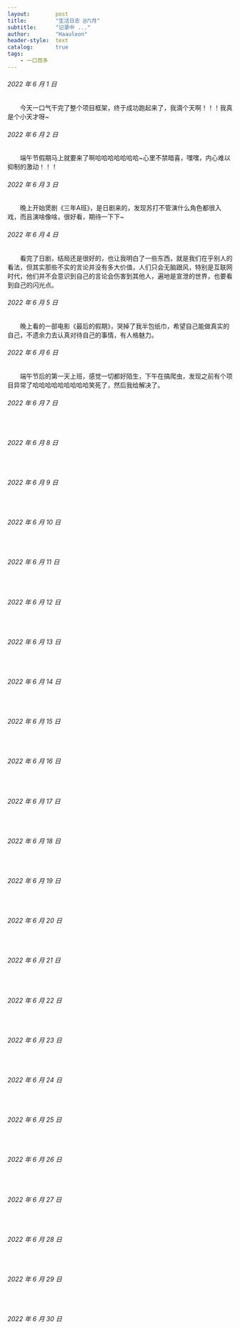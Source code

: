 ```yaml
---
layout:        post
title:         "生活日志 @六月"
subtitle:      "记录中 ..."
author:        "Haauleon"
header-style:  text
catalog:       true
tags:
    - 一口西多
---
```


###### 2022 年 6 月 1 日
&emsp;&emsp;今天一口气干完了整个项目框架，终于成功跑起来了，我滴个天啊！！！我真是个小天才呀~

###### 2022 年 6 月 2 日
&emsp;&emsp;端午节假期马上就要来了啊哈哈哈哈哈哈哈~心里不禁暗喜，嘿嘿，内心难以抑制的激动！！！

###### 2022 年 6 月 3 日
&emsp;&emsp;晚上开始煲剧《三年A班》，是日剧来的，发现苏打不管演什么角色都很入戏，而且演啥像啥，很好看，期待一下下~

###### 2022 年 6 月 4 日
&emsp;&emsp;看完了日剧，结局还是很好的，也让我明白了一些东西，就是我们在乎别人的看法，但其实那些不实的言论并没有多大价值，人们只会无脑跟风，特别是互联网时代，他们并不会意识到自己的言论会伤害到其他人，遍地是宣泄的世界，也要看到自己的闪光点。

###### 2022 年 6 月 5 日
&emsp;&emsp;晚上看的一部电影《最后的假期》，哭掉了我半包纸巾，希望自己能做真实的自己，不遗余力去认真对待自己的事情，有人格魅力。

###### 2022 年 6 月 6 日
&emsp;&emsp;端午节后的第一天上班，感觉一切都好陌生，下午在搞爬虫，发现之前有个项目异常了哈哈哈哈哈哈哈哈哈笑死了，然后我给解决了。

###### 2022 年 6 月 7 日
&emsp;&emsp;

###### 2022 年 6 月 8 日
&emsp;&emsp;

###### 2022 年 6 月 9 日
&emsp;&emsp;

###### 2022 年 6 月 10 日
&emsp;&emsp;

###### 2022 年 6 月 11 日
&emsp;&emsp;

###### 2022 年 6 月 12 日
&emsp;&emsp;

###### 2022 年 6 月 13 日
&emsp;&emsp;

###### 2022 年 6 月 14 日
&emsp;&emsp;

###### 2022 年 6 月 15 日
&emsp;&emsp;

###### 2022 年 6 月 16 日
&emsp;&emsp;

###### 2022 年 6 月 17 日
&emsp;&emsp;

###### 2022 年 6 月 18 日
&emsp;&emsp;

###### 2022 年 6 月 19 日
&emsp;&emsp;

###### 2022 年 6 月 20 日
&emsp;&emsp;

###### 2022 年 6 月 21 日
&emsp;&emsp;

###### 2022 年 6 月 22 日
&emsp;&emsp;

###### 2022 年 6 月 23 日
&emsp;&emsp;

###### 2022 年 6 月 24 日
&emsp;&emsp;

###### 2022 年 6 月 25 日
&emsp;&emsp;

###### 2022 年 6 月 26 日
&emsp;&emsp;

###### 2022 年 6 月 27 日
&emsp;&emsp;

###### 2022 年 6 月 28 日
&emsp;&emsp;

###### 2022 年 6 月 29 日
&emsp;&emsp;

###### 2022 年 6 月 30 日
&emsp;&emsp;